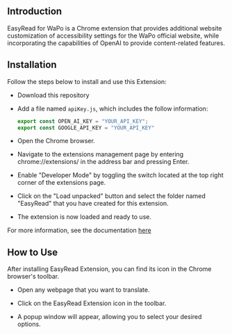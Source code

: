 ## Introduction
EasyRead for WaPo is a Chrome extension that provides additional website customization of accessibility settings for the WaPo official website, while incorporating the capabilities of OpenAI to provide content-related features.

## Installation
Follow the steps below to install and use this Extension:

- Download this repository

- Add a file named `apiKey.js`, which includes the follow information:
    ```javascript
    export const OPEN_AI_KEY = "YOUR_API_KEY";
    export const GOOGLE_API_KEY = "YOUR_API_KEY"
    ```

- Open the Chrome browser.

- Navigate to the extensions management page by entering chrome://extensions/ in the address bar and pressing Enter.

- Enable "Developer Mode" by toggling the switch located at the top right corner of the extensions page.

- Click on the "Load unpacked" button and select the folder named "EasyRead" that you have created for this extension.

- The extension is now loaded and ready to use.

For more information, see the documentation [here](https://developer.chrome.com/docs/extensions/mv3/getstarted/development-basics/#load-unpacked)

## How to Use
After installing EasyRead Extension, you can find its icon in the Chrome browser's toolbar.

- Open any webpage that you want to translate.

- Click on the EasyRead Extension icon in the toolbar.

- A popup window will appear, allowing you to select your desired options.